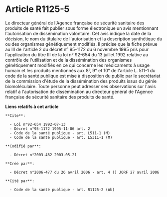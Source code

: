 # Article R1125-5

Le directeur général de l'Agence française de sécurité sanitaire des produits de santé fait publier sous forme électronique
un avis mentionnant l'autorisation de dissémination volontaire. Cet avis indique la date de la décision, le nom du titulaire
de l'autorisation et la description synthétique du ou des organismes génétiquement modifiés. Il précise que la fiche prévue
au III de l'article 2 du décret n° 95-1172 du 6 novembre 1995 pris pour l'application du titre III de la loi n° 92-654 du 13
juillet 1992 relative au contrôle de l'utilisation et de la dissémination des organismes génétiquement modifiés en ce qui
concerne les médicaments à usage humain et les produits mentionnés aux 8°, 9° et 10° de l'article L. 511-1 du code de la
santé publique est mise à disposition du public par le secrétariat de la commission d'étude de la dissémination des produits
issus du génie biomoléculaire. Toute personne peut adresser ses observations sur l'avis relatif à l'autorisation de
dissémination au directeur général de l'Agence française de sécurité sanitaire des produits de santé.

**Liens relatifs à cet article**

	**Cite**:

	  - Loi n°92-654 1992-07-13
	  - Décret n°95-1172 1995-11-06 art. 2
	  - Code de la santé publique - art. L511-1 (M)
	  - Code de la santé publique - art. L5311-1 (M)

	**Codifié par**:

	  - Décret n°2003-462 2003-05-21

	**Créé par**:

	  - Décret n°2006-477 du 26 avril 2006 - art. 4 () JORF 27 avril 2006

	**Cité par**:

	  - Code de la santé publique - art. R1125-2 (Ab)
